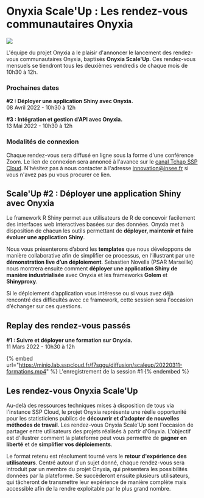 # Onyxia Scale'Up : Les rendez-vous communautaires Onyxia

![](../.gitbook/assets/#ScaleUp.png)

L'équipe du projet Onyxia a le plaisir d'annoncer le lancement des rendez-vous communautaires Onyxia, baptisés **Onyxia Scale'Up**. Ces rendez-vous mensuels se tiendront tous les deuxièmes vendredis de chaque mois de 10h30 à 12h.

### Prochaines dates

**#2 : Déployer une application Shiny avec Onyxia.**\
08 Avril 2022 - 10h30 à 12h

**#3 : Intégration et gestion d’API avec Onyxia.**\
13 Mai 2022 - 10h30 à 12h

### Modalités de connexion

Chaque rendez-vous sera diffusé en ligne sous la forme d'une conférence Zoom. Le lien de connexion sera annoncé à l'avance sur le [canal Tchap SSP Cloud](https://matrix.to/#/#SSPCloudXDpAw6v:agent.finances.tchap.gouv.fr). N'hésitez pas à nous contacter à l'adresse innovation@insee.fr si vous n'avez pas pu vous procurer ce lien.

## Scale'Up #2 : **Déployer une application Shiny avec Onyxia**

Le framework R Shiny permet aux utilisateurs de R de concevoir facilement des interfaces web interactives basées sur des données. Onyxia met à disposition de chacun les outils permettant de **déployer, maintenir et faire évoluer une application Shiny**.&#x20;

Nous vous présenterons d’abord les **templates** que nous développons de manière collaborative afin de simplifier ce processus, en l’illustrant par une **démonstration live d’un déploiement**. Sebastien Novella (PSAR Marseille) nous montrera ensuite comment **déployer une application Shiny de manière industrialisée** avec Onyxia et les frameworks **Golem** et **Shinyproxy**.&#x20;

Si le déploiement d’application vous intéresse ou si vous avez déjà rencontré des difficultés avec ce framework, cette session sera l'occasion d’échanger sur ces questions.

## Replay des rendez-vous passés

**#1 : Suivre et déployer une formation sur Onyxia.**\
11 Mars 2022 - 10h30 à 12h

{% embed url="https://minio.lab.sspcloud.fr/f7sggu/diffusion/scaleup/20220311-formations.mp4" %}
L'enregistrement de la session #1
{% endembed %}

## Les rendez-vous Onyxia Scale'Up

Au-delà des ressources techniques mises à disposition de tous via l'instance SSP Cloud, le projet Onyxia représente une réelle opportunité pour les statisticiens publics de **découvrir et d’adopter de nouvelles méthodes de travail**. Les rendez-vous Onyxia Scale'Up sont l'occasion de partager entre utilisateurs des projets réalisés à partir d'Onyxia. L'objectif est d'illustrer comment la plateforme peut vous permettre de **gagner en liberté** et de **simplifier vos déploiements**.

Le format retenu est résolument tourné vers le **retour d'expérience des utilisateurs**. Centré autour d'un sujet donné, chaque rendez-vous sera introduit par un membre du projet Onyxia, qui présentera les possibilités données par la plateforme. Se succèderont ensuite plusieurs utilisateurs, qui tâcheront de transmettre leur expérience de manière complète mais accessible afin de la rendre exploitable par le plus grand nombre.

